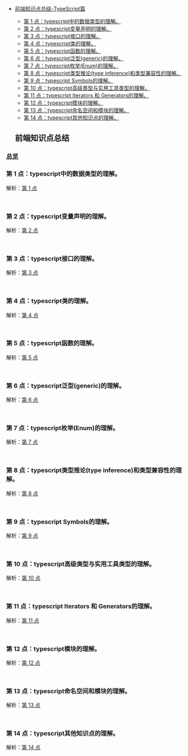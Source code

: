 - [前端知识点总结-TypeScript篇](#%E5%89%8D%E7%AB%AF%E7%9F%A5%E8%AF%86%E7%82%B9%E6%80%BB%E7%BB%93)
  - [第 1 点：typescript中的数据类型的理解。](#%E7%AC%AC-1-%E7%82%B9typescript%E4%B8%AD%E7%9A%84%E6%95%B0%E6%8D%AE%E7%B1%BB%E5%9E%8B%E7%9A%84%E7%90%86%E8%A7%A3)
  - [第 2 点：typescript变量声明的理解。](#%E7%AC%AC-2-%E7%82%B9typescript%E5%8F%98%E9%87%8F%E5%A3%B0%E6%98%8E%E7%9A%84%E7%90%86%E8%A7%A3)
  - [第 3 点：typescript接口的理解。](#%E7%AC%AC-3-%E7%82%B9typescript%E6%8E%A5%E5%8F%A3%E7%9A%84%E7%90%86%E8%A7%A3)
  - [第 4 点：typescript类的理解。](#%E7%AC%AC-4-%E7%82%B9typescript%E7%B1%BB%E7%9A%84%E7%90%86%E8%A7%A3)
  - [第 5 点：typescript函数的理解。](#%E7%AC%AC-5-%E7%82%B9typescript%E5%87%BD%E6%95%B0%E7%9A%84%E7%90%86%E8%A7%A3)
  - [第 6 点：typescript泛型(generic)的理解。](#%E7%AC%AC-6-%E7%82%B9typescript%E6%B3%9B%E5%9E%8Bgeneric%E7%9A%84%E7%90%86%E8%A7%A3)
  - [第 7 点：typescript枚举(Enum)的理解。](#%E7%AC%AC-7-%E7%82%B9typescript%E6%9E%9A%E4%B8%BEenum%E7%9A%84%E7%90%86%E8%A7%A3)
  - [第 8 点：typescript类型推论(type inference)和类型兼容性的理解。](#%E7%AC%AC-8-%E7%82%B9typescript%E7%B1%BB%E5%9E%8B%E6%8E%A8%E8%AE%BAtype-inference%E5%92%8C%E7%B1%BB%E5%9E%8B%E5%85%BC%E5%AE%B9%E6%80%A7%E7%9A%84%E7%90%86%E8%A7%A3)
  - [第 9 点：typescript Symbols的理解。](#%E7%AC%AC-8-%E7%82%B9typescript-symbols%E7%9A%84%E7%90%86%E8%A7%A3)
  - [第 10 点：typescript高级类型与实用工具类型的理解。](#%E7%AC%AC-10-%E7%82%B9typescript%E9%AB%98%E7%BA%A7%E7%B1%BB%E5%9E%8B%E4%B8%8E%E5%AE%9E%E7%94%A8%E5%B7%A5%E5%85%B7%E7%B1%BB%E5%9E%8B%E7%9A%84%E7%90%86%E8%A7%A3)
  - [第 11 点：typescript Iterators 和 Generators的理解。](#%E7%AC%AC-11-%E7%82%B9typescript-iterators-%E5%92%8C-generators%E7%9A%84%E7%90%86%E8%A7%A3)
  - [第 12 点：typescript模块的理解。](#%E7%AC%AC-12-%E7%82%B9typescript%E6%A8%A1%E5%9D%97%E7%9A%84%E7%90%86%E8%A7%A3)
  - [第 13 点：typescript命名空间和模块的理解。](#%E7%AC%AC-13-%E7%82%B9typescript%E5%91%BD%E5%90%8D%E7%A9%BA%E9%97%B4%E5%92%8C%E6%A8%A1%E5%9D%97%E7%9A%84%E7%90%86%E8%A7%A3)
  - [第 14 点：typescript其他知识点的理解。](#%E7%AC%AC-13-%E7%82%B9typescript%E5%91%BD%E5%90%8D%E7%A9%BA%E9%97%B4%E5%92%8C%E6%A8%A1%E5%9D%97%E7%9A%84%E7%90%86%E8%A7%A3)




  ## 前端知识点总结

### [总览](https://github.com/lotosv2010/front-end-summary/issues?q=is%3Aopen+is%3Aissue+label%3Asummary+label%3Atypescript)

### 第 1 点：typescript中的数据类型的理解。 

解析：[第 1 点](https://github.com/lotosv2010/front-end-summary/issues/64)

<br/>

### 第 2 点：typescript变量声明的理解。 

解析：[第 2 点](https://github.com/lotosv2010/front-end-summary/issues/66)

<br/>

### 第 3 点：typescript接口的理解。 

解析：[第 3 点](https://github.com/lotosv2010/front-end-summary/issues/68)

<br/>

### 第 4 点：typescript类的理解。 

解析：[第 4 点](https://github.com/lotosv2010/front-end-summary/issues/70)

<br/>

### 第 5 点：typescript函数的理解。 

解析：[第 5 点](https://github.com/lotosv2010/front-end-summary/issues/72)

<br/>

### 第 6 点：typescript泛型(generic)的理解。 

解析：[第 6 点](https://github.com/lotosv2010/front-end-summary/issues/74)

<br/>

### 第 7 点：typescript枚举(Enum)的理解。 

解析：[第 7 点](https://github.com/lotosv2010/front-end-summary/issues/76)

<br/>

### 第 8 点：typescript类型推论(type inference)和类型兼容性的理解。 

解析：[第 8 点](https://github.com/lotosv2010/front-end-summary/issues/78)

<br/>

### 第 9 点：typescript Symbols的理解。 

解析：[第 9 点](https://github.com/lotosv2010/front-end-summary/issues/80)

<br/>

### 第 10 点：typescript高级类型与实用工具类型的理解。 

解析：[第 10 点](https://github.com/lotosv2010/front-end-summary/issues/82)

<br/>

### 第 11 点：typescript Iterators 和 Generators的理解。 

解析：[第 11 点](https://github.com/lotosv2010/front-end-summary/issues/84)

<br/>

### 第 12 点：typescript模块的理解。 

解析：[第 12 点](https://github.com/lotosv2010/front-end-summary/issues/86)

<br/>

### 第 13 点：typescript命名空间和模块的理解。 

解析：[第 13 点](https://github.com/lotosv2010/front-end-summary/issues/88)

<br/>

### 第 14 点：typescript其他知识点的理解。 

解析：[第 14 点](https://github.com/lotosv2010/front-end-summary/issues/90)

<br/>
